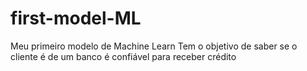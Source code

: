 # first-model-ML
Meu primeiro modelo de Machine Learn
Tem o objetivo de saber se o cliente é de um banco é confiável para receber crédito
